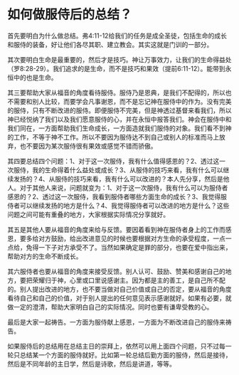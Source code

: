 # 如何做服侍后的总结？



<p>首先要明白为什么做总结。弗4:11-12给我们的任务是成全圣徒，包括生命的成长和服侍的装备，好让他们各尽其职、建立教会。其实这就是门训的一部分。</p>

<p>其次要明白生命是最重要的，然后才是技巧。神让万事效力，让我们的生命得益处（罗8:28-29）。我们追求的是生命，而不是技巧和果效（提前6:11-12）。能带到永恒中的也是生命。</p>

<p>其三要帮助大家从福音的角度看待服侍。服侍乃是恩典，是我们不配得的，所以也不需要和别人比较，而要学会凡事谢恩，而不是忘记神在服侍中的作为。没有完美的服侍，只有不断改进的服侍。即便服侍不完美，但是神透过基督来看我们，所以神已经悦纳了我们以及我们愿意服侍的心，并在永恒中报答我们。神会在服侍中和我们同在，一方面帮助我们生命成长，一方面造就我们服侍的对象。我们看不到神的工作，不等于神不工作。所以不要因为服侍达不到自己或别人的标准而马上放弃，也不要因为某次服侍很有果效或感觉不错而骄傲。</p>

<p>其四要总结四个问题：1、对于这一次服侍，我有什么值得感恩的？2、透过这一次服侍，我的生命得着什么益处或成长？3、从服侍的技巧来看，我有什么可以继续发扬的？4、从服侍的技巧来看，我有什么可以改进的？本人先分享，然后是他人。对于其他人来说，问题就变为：1、对于这一次服侍，我有什么可以为服侍者感恩的？2、透过这一次服侍，我看到服侍者哪些方面生命的成长？3、我觉得服侍者可以继续发扬的地方是什么？4、我觉得服侍者可以改进的地方是什么？这些问题之间可能有重叠的地方，大家根据实际情况分享就好。</p>

<p>其五是其他人要从福音的角度来给与反馈。要因着看到神在服侍者身上的工作而感恩，要多给对方鼓励，给出改进意见的时候也要根据对方生命的承受程度，一点一点给，免得一下子对方承受不了。当然如果确定是罪的部分，也要在爱中指出来，帮助对方的生命不断成长。</p>

<p>其六服侍者也要从福音的角度来接受反馈。别人认可、鼓励、赞美和感谢自己的地方，要把荣耀归于神，心里或口里说感谢主。因为都是主的善工，是自己所不配的。别人提出改进的地方，也不要当做对自己价值或自己的否定，要从福音的角度看待自己和自己的价值，对于别人提出的任何意见表示感谢就好。如果有必要，就做一定的澄清，帮助大家明白自己的实际情况。同时也要有谦卑受教的心。</p>

<p>最后是大家一起祷告。一方面为服侍献上感恩，一方面为不断改进自己的服侍来祷告。</p>

<p>如果服侍后的总结用在总结主日的崇拜上，依然可以用上面四个问题，只不过每一轮只总结某一个方面的服侍就好。比如第一轮总结后勤方面的服侍，然后是接待，然后是不同年龄的主日学，然后是诗歌，然后是讲道，等等。</p>